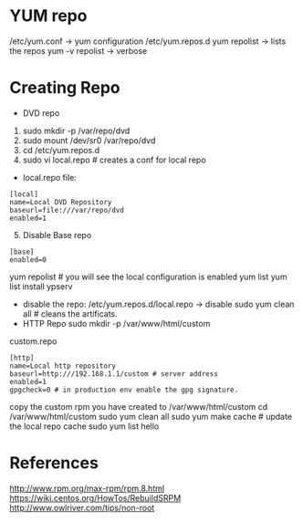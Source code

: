 # YUM repo
/etc/yum.conf -> yum configuration
/etc/yum.repos.d
yum repolist -> lists the repos
yum -v repolist -> verbose

# Creating Repo
* DVD repo
1) sudo mkdir -p /var/repo/dvd
2) sudo mount /dev/sr0 /var/repo/dvd
3) cd /etc/yum.repos.d
4) sudo vi local.repo # creates a conf for local repo

* local.repo file:
```
[local]
name=Local DVD Repository
baseurl=file:///var/repo/dvd
enabled=1
```
5) Disable Base repo
```
[base]
enabled=0

```
yum repolist # you will see the local configuration is enabled
yum list
yum list install ypserv

* disable the repo:
/etc/yum.repos.d/local.repo -> disable
sudo yum clean all # cleans the artificats.
* HTTP Repo
sudo mkdir -p /var/www/html/custom

custom.repo
```
[http]
name=Local http repository
baseurl=http:///192.168.1.1/custom # server address
enabled=1
gpgcheck=0 # in production env enable the gpg signature.
```
copy the custom rpm you have created to /var/www/html/custom
cd /var/www/html/custom
sudo yum clean all
sudo yum make cache # update the local repo cache
sudo yum list hello

# References
http://www.rpm.org/max-rpm/rpm.8.html
https://wiki.centos.org/HowTos/RebuildSRPM
http://www.owlriver.com/tips/non-root
